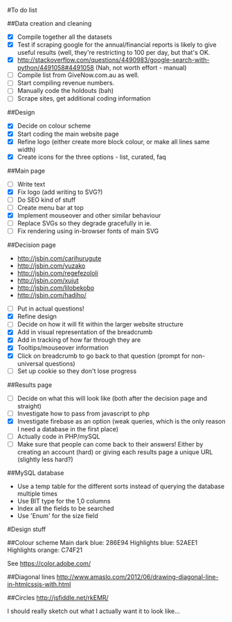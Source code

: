 #To do list

##Data creation and cleaning
- [x] Compile together all the datasets
- [x] Test if scraping google for the annual/financial reports is likely to give useful results (well, they're restricting to 100 per day, but that's OK.
- [x] http://stackoverflow.com/questions/4490983/google-search-with-python/4491058#4491058 (Nah, not worth effort - manual)
- [ ] Compile list from GiveNow.com.au as well.
- [ ] Start compiling revenue numbers.
- [ ] Manually code the holdouts (bah)
- [ ] Scrape sites, get additional coding information

##Design
- [x] Decide on colour scheme
- [x] Start coding the main website page
- [x] Refine logo (either create more block colour, or make all lines same width)
- [x] Create icons for the three options - list, curated, faq

##Main page
- [ ] Write text
- [x] Fix logo (add writing to SVG?)
- [ ] Do SEO kind of stuff
- [ ] Create menu bar at top
- [x] Implement mouseover and other similar behaviour
- [ ] Replace SVGs so they degrade gracefully in ie.
- [ ] Fix rendering using in-browser fonts of main SVG

##Decision page
- http://jsbin.com/carihurugute
- http://jsbin.com/yuzako
- http://jsbin.com/regefezololi
- http://jsbin.com/xujut
- http://jsbin.com/lilobekobo
- http://jsbin.com/hadiho/
- [ ] Put in actual questions!
- [x] Refine design
- [ ] Decide on how it will fit within the larger website structure
- [x] Add in visual representation of the breadcrumb
- [x] Add in tracking of how far through they are
- [x] Tooltips/mouseover information
- [x] Click on breadcrumb to go back to that question (prompt for non-universal questions)
- [ ] Set up cookie so they don't lose progress

##Results page
- [ ] Decide on what this will look like (both after the decision page and straight)
- [ ] Investigate how to pass from javascript to php
- [x] Investigate firebase as an option (weak queries, which is the only reason I need a database in the first place)
- [ ] Actually code in PHP/mySQL  
- [ ] Make sure that people can come back to their answers! Either by creating an account (hard) or giving each results page a unique URL (slightly less hard?)

##MySQL database
- Use a temp table for the different sorts instead of querying the database multiple times
- Use BIT type for the 1,0 columns
- Index all the fields to be searched
- Use 'Enum' for the size field


#Design stuff

##Colour scheme
Main dark blue: 286E94
Highlights blue: 52AEE1
Highlights orange: C74F21

See https://color.adobe.com/

##Diagonal lines
http://www.amaslo.com/2012/06/drawing-diagonal-line-in-htmlcssjs-with.html

##Circles
http://jsfiddle.net/rkEMR/

I should really sketch out what I actually want it to look like...

